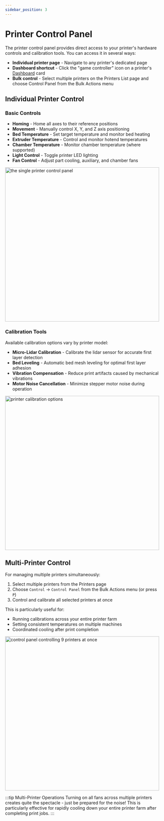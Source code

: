 ```yaml
---
sidebar_position: 3
---
```


# Printer Control Panel

The printer control panel provides direct access to your printer's hardware controls and calibration tools. You can access it in several ways:

- **Individual printer page** - Navigate to any printer's dedicated page
- **Dashboard shortcut** - Click the "game controller" icon on a printer's [Dashboard](/docs/dashboard-overview.md) card
- **Bulk control** - Select multiple printers on the Printers List page and choose Control Panel from the Bulk Actions menu

## Individual Printer Control

### Basic Controls

- **Homing** - Home all axes to their reference positions
- **Movement** - Manually control X, Y, and Z axis positioning
- **Bed Temperature** - Set target temperature and monitor bed heating
- **Extruder Temperature** - Control and monitor hotend temperatures
- **Chamber Temperature** - Monitor chamber temperature (where supported)
- **Light Control** - Toggle printer LED lighting
- **Fan Control** - Adjust part cooling, auxiliary, and chamber fans

<div className="margin-left--md">
        <img src="/img/printers/control1.png" width="500" alt="the single printer control panel" />
</div>


### Calibration Tools

Available calibration options vary by printer model:

- **Micro-Lidar Calibration** - Calibrate the lidar sensor for accurate first layer detection
- **Bed Leveling** - Automatic bed mesh leveling for optimal first layer adhesion
- **Vibration Compensation** - Reduce print artifacts caused by mechanical vibrations
- **Motor Noise Cancellation** - Minimize stepper motor noise during operation
<div className="margin-left--sm">
        <img src="/img/printers/control2.png" width="500" alt="printer calibration options" />
    </div>

## Multi-Printer Control

For managing multiple printers simultaneously:

1. Select multiple printers from the Printers page
2. Choose `Control` → `Control Panel` from the Bulk Actions menu (or press `P`)
3. Control and calibrate all selected printers at once

This is particularly useful for:
- Running calibrations across your entire printer farm
- Setting consistent temperatures on multiple machines
- Coordinated cooling after print completion

<div className="margin-left--md">
        <img src="/img/printers/control3.png" width="500" alt="control panel controlling 9 printers at once" />
    </div>

:::tip Multi-Printer Operations
Turning on all fans across multiple printers creates quite the spectacle - just be prepared for the noise! This is particularly effective for rapidly cooling down your entire printer farm after completing print jobs.
:::